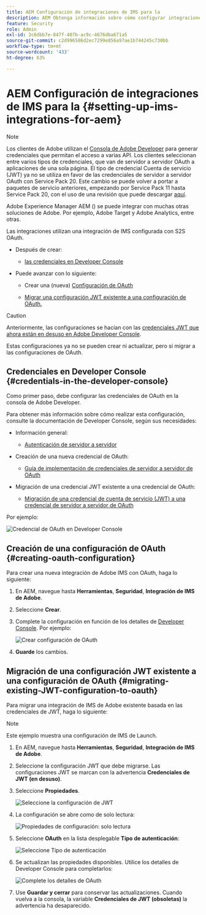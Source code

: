 ```yaml
---
title: AEM Configuración de integraciones de IMS para la
description: AEM Obtenga información sobre cómo configurar integraciones de IMS para la
feature: Security
role: Admin
exl-id: 3c6dbb7e-847f-407b-ac9c-4676dba671a5
source-git-commit: c2d996586d2ec7299e856a97ae1b744245c730bb
workflow-type: tm+mt
source-wordcount: '433'
ht-degree: 63%

---
```


# AEM Configuración de integraciones de IMS para la {#setting-up-ims-integrations-for-aem}


>[!NOTE]
>
>Los clientes de Adobe utilizan el [Consola de Adobe Developer](https://developer.adobe.com/console) para generar credenciales que permitan el acceso a varias API. Los clientes seleccionan entre varios tipos de credenciales, que van de servidor a servidor OAuth a aplicaciones de una sola página. El tipo de credencial Cuenta de servicio (JWT) ya no se utiliza en favor de las credenciales de servidor a servidor OAuth con Service Pack 20. Este cambio se puede volver a portar a paquetes de servicio anteriores, empezando por Service Pack 11 hasta Service Pack 20, con el uso de una revisión que puede descargar [aquí](https://experience.adobe.com/#/downloads/content/software-distribution/en/aem.html?package=/content/software-distribution/en/details.html/content/dam/aem/public/adobe/packages/cq650/hotfix/ims-jwt-compatibility-package-6.5-1.0.zip).

Adobe Experience Manager AEM () se puede integrar con muchas otras soluciones de Adobe. Por ejemplo, Adobe Target y Adobe Analytics, entre otras.

Las integraciones utilizan una integración de IMS configurada con S2S OAuth.

* Después de crear:

   * [las credenciales en Developer Console](#credentials-in-the-developer-console)

* Puede avanzar con lo siguiente:

   * Crear una (nueva) [Configuración de OAuth](#creating-oauth-configuration)

   * [Migrar una configuración JWT existente a una configuración de OAuth.](#migrating-existing-JWT-configuration-to-oauth)

>[!CAUTION]
>
>Anteriormente, las configuraciones se hacían con las [credenciales JWT que ahora están en desuso en Adobe Developer Console](/help/sites-administering/jwt-credentials-deprecation-in-adobe-developer-console.md).
>
>Estas configuraciones ya no se pueden crear ni actualizar, pero sí migrar a las configuraciones de OAuth.

## Credenciales en Developer Console {#credentials-in-the-developer-console}

Como primer paso, debe configurar las credenciales de OAuth en la consola de Adobe Developer.

Para obtener más información sobre cómo realizar esta configuración, consulte la documentación de Developer Console, según sus necesidades:

* Información general:

   * [Autenticación de servidor a servidor](https://developer.adobe.com/developer-console/docs/guides/authentication/ServerToServerAuthentication/)

* Creación de una nueva credencial de OAuth:

   * [Guía de implementación de credenciales de servidor a servidor de OAuth](https://developer.adobe.com/developer-console/docs/guides/authentication/ServerToServerAuthentication/implementation/)

* Migración de una credencial JWT existente a una credencial de OAuth:

   * [Migración de una credencial de cuenta de servicio (JWT) a una credencial de servidor a servidor de OAuth](https://developer.adobe.com/developer-console/docs/guides/authentication/ServerToServerAuthentication/migration/)

Por ejemplo:

![Credencial de OAuth en Developer Console](assets/ims-configuration-developer-console.png)

## Creación de una configuración de OAuth {#creating-oauth-configuration}

Para crear una nueva integración de Adobe IMS con OAuth, haga lo siguiente:

1. En AEM, navegue hasta **Herramientas**, **Seguridad**, **Integración de IMS de Adobe**.

1. Seleccione **Crear**.

1. Complete la configuración en función de los detalles de [Developer Console](https://developer.adobe.com/developer-console/docs/guides/authentication/ServerToServerAuthentication/implementation/). Por ejemplo:

   ![Crear configuración de OAuth](assets/ims-create-oauth-configuration.png)

1. **Guarde** los cambios.

## Migración de una configuración JWT existente a una configuración de OAuth {#migrating-existing-JWT-configuration-to-oauth}

Para migrar una integración de IMS de Adobe existente basada en las credenciales de JWT, haga lo siguiente:

>[!NOTE]
>
>Este ejemplo muestra una configuración de IMS de Launch.

1. En AEM, navegue hasta **Herramientas**, **Seguridad**, **Integración de IMS de Adobe**.

1. Seleccione la configuración JWT que debe migrarse. Las configuraciones JWT se marcan con la advertencia **Credenciales de JWT (en desuso)**.

1. Seleccione **Propiedades**.

   ![Seleccione la configuración de JWT](assets/ims-migrate-jwt-select-configuration.png)

1. La configuración se abre como de solo lectura:

   ![Propiedades de configuración: solo lectura](assets/ims-migrate-jwt-properties-read-only.png)

1. Seleccione **OAuth** en la lista desplegable **Tipo de autenticación**:

   ![Seleccione Tipo de autenticación](assets/ims-migrate-jwt-authentication-type.png)

1. Se actualizan las propiedades disponibles. Utilice los detalles de Developer Console para completarlos:

   ![Complete los detalles de OAuth](assets/ims-migrate-jwt-complete-oauth-details.png)

1. Use **Guardar y cerrar** para conservar las actualizaciones.
Cuando vuelva a la consola, la variable **Credenciales de JWT (obsoletas)** la advertencia ha desaparecido.
